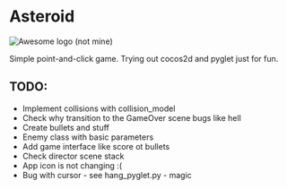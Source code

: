 # Asteroid

![Awesome logo (not mine)](http://orig01.deviantart.net/dcc2/f/2011/115/c/e/asteroid_text_by_xdrac-d3eu89g.png)

Simple point-and-click game.
Trying out cocos2d and pyglet just for fun.

## TODO:
- Implement collisions with collision_model
- Check why transition to the GameOver scene bugs like hell
- Create bullets and stuff
- Enemy class with basic parameters
- Add game interface like score ot bullets
- Check director scene stack
- App icon is not changing :(
- Bug with cursor - see hang_pyglet.py - magic
